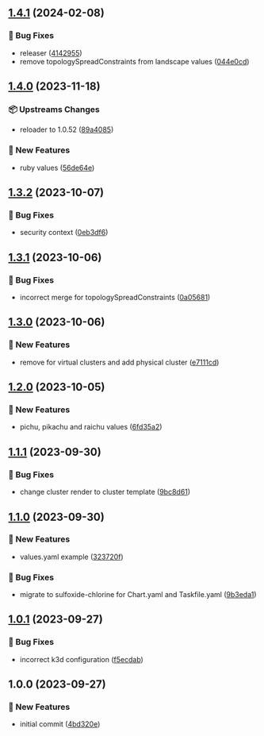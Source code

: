 ## [1.4.1](https://github.com/AtomiCloud/sulfoxide.chlorine/compare/v1.4.0...v1.4.1) (2024-02-08)


### 🐛 Bug Fixes

* releaser ([4142955](https://github.com/AtomiCloud/sulfoxide.chlorine/commit/41429551d1fb9d328701c45f364cd405e5278278))
* remove topologySpreadConstraints from landscape values ([044e0cd](https://github.com/AtomiCloud/sulfoxide.chlorine/commit/044e0cd673d9a5adf06a15ae43e069bec4b97855))

## [1.4.0](https://github.com/AtomiCloud/sulfoxide.chlorine/compare/v1.3.2...v1.4.0) (2023-11-18)


### 📦 Upstreams Changes

* reloader to 1.0.52 ([89a4085](https://github.com/AtomiCloud/sulfoxide.chlorine/commit/89a4085154899c272884ea620fd2f358a49a70ee))


### 🚀 New Features

* ruby values ([56de64e](https://github.com/AtomiCloud/sulfoxide.chlorine/commit/56de64e11207f2837b400046f58ebf1ce4ef6e4f))

## [1.3.2](https://github.com/AtomiCloud/sulfoxide.chlorine/compare/v1.3.1...v1.3.2) (2023-10-07)


### 🐛 Bug Fixes

* security context ([0eb3df6](https://github.com/AtomiCloud/sulfoxide.chlorine/commit/0eb3df6f0301e94024a0e745ab12211275da4a74))

## [1.3.1](https://github.com/AtomiCloud/sulfoxide.chlorine/compare/v1.3.0...v1.3.1) (2023-10-06)


### 🐛 Bug Fixes

* incorrect merge for topologySpreadConstraints ([0a05681](https://github.com/AtomiCloud/sulfoxide.chlorine/commit/0a0568168739a199a7677ef6d0288d398b87b90e))

## [1.3.0](https://github.com/AtomiCloud/sulfoxide.chlorine/compare/v1.2.0...v1.3.0) (2023-10-06)


### 🚀 New Features

* remove for virtual clusters and add physical cluster ([e7111cd](https://github.com/AtomiCloud/sulfoxide.chlorine/commit/e7111cde525b98793f297454ba5f6a0857129df4))

## [1.2.0](https://github.com/AtomiCloud/sulfoxide.chlorine/compare/v1.1.1...v1.2.0) (2023-10-05)


### 🚀 New Features

* pichu, pikachu and raichu values ([6fd35a2](https://github.com/AtomiCloud/sulfoxide.chlorine/commit/6fd35a202568d80510c83b23ad088091f6e13f82))

## [1.1.1](https://github.com/AtomiCloud/sulfoxide.chlorine/compare/v1.1.0...v1.1.1) (2023-09-30)


### 🐛 Bug Fixes

* change cluster render to cluster template ([9bc8d61](https://github.com/AtomiCloud/sulfoxide.chlorine/commit/9bc8d615e59e618325f1dd2ef750bda228884eec))

## [1.1.0](https://github.com/AtomiCloud/sulfoxide.chlorine/compare/v1.0.1...v1.1.0) (2023-09-30)


### 🚀 New Features

* values.yaml example ([323720f](https://github.com/AtomiCloud/sulfoxide.chlorine/commit/323720fc32f4f05d58cafe3ecaa12a7a7ec4dfdd))


### 🐛 Bug Fixes

* migrate to sulfoxide-chlorine for Chart.yaml and Taskfile.yaml ([9b3eda1](https://github.com/AtomiCloud/sulfoxide.chlorine/commit/9b3eda1524b02ae9ff2a82fcc227bb8d2f6e4b9c))

## [1.0.1](https://github.com/AtomiCloud/sulfoxide.chlorine/compare/v1.0.0...v1.0.1) (2023-09-27)


### 🐛 Bug Fixes

* incorrect k3d configuration ([f5ecdab](https://github.com/AtomiCloud/sulfoxide.chlorine/commit/f5ecdab1de6097ee04e32afe9337feb2bd2d6821))

## 1.0.0 (2023-09-27)


### 🚀 New Features

* initial commit ([4bd320e](https://github.com/AtomiCloud/sulfoxide.chlorine/commit/4bd320e576c1afee2e23ab0ff6409d906ec1defd))
